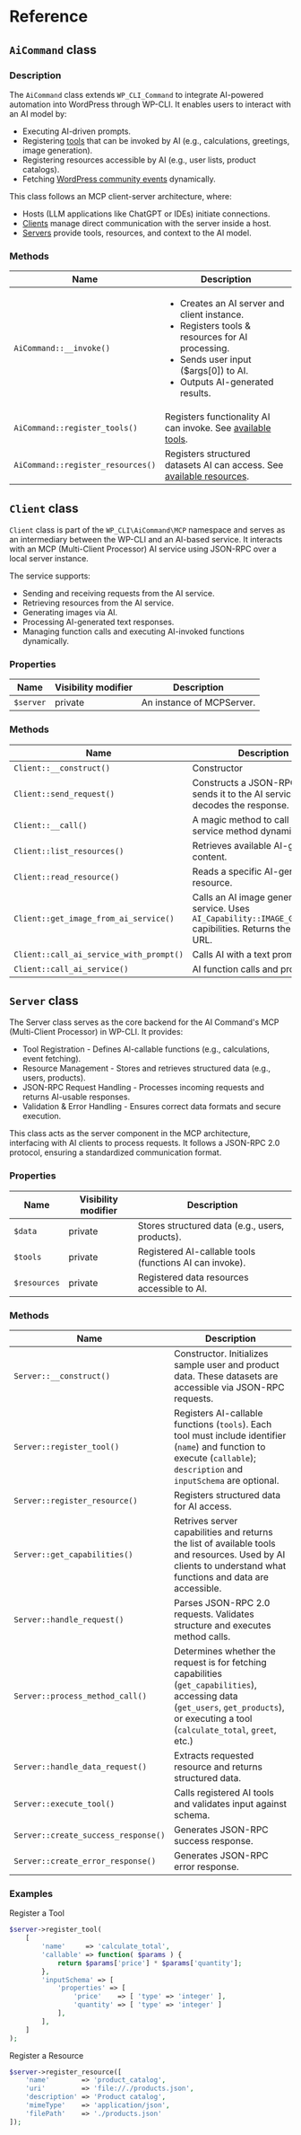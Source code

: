 # Reference

## `AiCommand` class

### Description

The `AiCommand` class extends `WP_CLI_Command` to integrate AI-powered automation into WordPress through WP-CLI. It enables users to interact with an AI model by:

- Executing AI-driven prompts.
- Registering [tools](tools.md) that can be invoked by AI (e.g., calculations, greetings, image generation).
- Registering resources accessible by AI (e.g., user lists, product catalogs).
- Fetching [WordPress community events](https://developer.wordpress.org/reference/classes/wp_community_events/) dynamically.

This class follows an MCP client-server architecture, where:

- Hosts (LLM applications like ChatGPT or IDEs) initiate connections.
- [Clients](#client-class) manage direct communication with the server inside a host.
- [Servers](#server-class) provide tools, resources, and context to the AI model.

### Methods

| Name | Description |
| ---  | --- |
| `AiCommand::__invoke()`  | <ul><li>Creates an AI server and client instance.</li><li>Registers tools & resources for AI processing.</li><li>Sends user input ($args[0]) to AI.</li><li>Outputs AI-generated results.</li></ul> |
| `AiCommand::register_tools()`  | Registers functionality AI can invoke. See [available tools](tools.md). |
| `AiCommand::register_resources()`  | Registers structured datasets AI can access. See [available resources](). |


## `Client` class

`Client` class is part of the `WP_CLI\AiCommand\MCP` namespace and serves as an intermediary between the WP-CLI and an AI-based service. It interacts with an MCP (Multi-Client Processor) AI service using JSON-RPC over a local server instance.

The service supports:

- Sending and receiving requests from the AI service.
- Retrieving resources from the AI service.
- Generating images via AI.
- Processing AI-generated text responses.
- Managing function calls and executing AI-invoked functions dynamically.

### Properties

| Name | Visibility modifier | Description |
| ---  | --- | --- |
| `$server`  | private | An instance of MCPServer. |

### Methods

| Name | Description |
| ---  | --- |
| `Client::__construct()`  | Constructor |
| `Client::send_request()`  | Constructs a JSON-RPC request, sends it to the AI service, and decodes the response. |
| `Client::__call()`  | A magic method to call any AI service method dynamically. |
| `Client::list_resources()`  | Retrieves available AI-generated content. |
| `Client::read_resource()`  | Reads a specific AI-generated resource. |
| `Client::get_image_from_ai_service()`  | Calls an AI image generation service. Uses `AI_Capability::IMAGE_GENERATION` capibilities. Returns the image URL. |
| `Client::call_ai_service_with_prompt()`  | Calls AI with a text prompt. |
| `Client::call_ai_service()`  | AI function calls and processing. |

## `Server` class

The Server class serves as the core backend for the AI Command's MCP (Multi-Client Processor) in WP-CLI. It provides:

- Tool Registration - Defines AI-callable functions (e.g., calculations, event fetching).
- Resource Management - Stores and retrieves structured data (e.g., users, products).
- JSON-RPC Request Handling - Processes incoming requests and returns AI-usable responses.
- Validation & Error Handling - Ensures correct data formats and secure execution.

This class acts as the server component in the MCP architecture, interfacing with AI clients to process requests. It follows a JSON-RPC 2.0 protocol, ensuring a standardized communication format.

### Properties

| Name | Visibility modifier | Description |
| ---  | --- | --- |
| `$data`  | private | Stores structured data (e.g., users, products). |
| `$tools`  | private | Registered AI-callable tools (functions AI can invoke). |
| `$resources`  | private | Registered data resources accessible to AI. |

### Methods

| Name | Description |
| ---  | --- |
| `Server::__construct()`  | Constructor. Initializes sample user and product data. These datasets are accessible via JSON-RPC requests. |
| `Server::register_tool()`  | Registers AI-callable functions (`tools`). Each tool must include identifier (`name`) and function to execute (`callable`); `description` and `inputSchema` are optional. |
| `Server::register_resource()`  | Registers structured data for AI access. |
| `Server::get_capabilities()`  | Retrives server capabilities and returns the list of available tools and resources. Used by AI clients to understand what functions and data are accessible. |
| `Server::handle_request()`  | Parses JSON-RPC 2.0 requests. Validates structure and executes method calls. |
| `Server::process_method_call()`  | Determines whether the request is for fetching capabilities (`get_capabilities`), accessing data (`get_users`, `get_products`), or executing a tool (`calculate_total`, `greet`, etc.) |
| `Server::handle_data_request()`  | Extracts requested resource and returns structured data. |
| `Server::execute_tool()`  | Calls registered AI tools and validates input against schema. |
| `Server::create_success_response()`  | Generates JSON-RPC success response. |
| `Server::create_error_response()`  | Generates JSON-RPC error response. |

### Examples

Register a Tool

```PHP
$server->register_tool(
	[
		'name'     => 'calculate_total',
		'callable' => function( $params ) {
			return $params['price'] * $params['quantity'];
		},
		'inputSchema' => [
			'properties' => [
				'price'    => [ 'type' => 'integer' ],
				'quantity' => [ 'type' => 'integer' ]
			],
		],
	]
);
```

Register a Resource

```PHP
$server->register_resource([
	'name'        => 'product_catalog',
	'uri'         => 'file://./products.json',
	'description' => 'Product catalog',
	'mimeType'    => 'application/json',
	'filePath'    => './products.json'
]);
```
